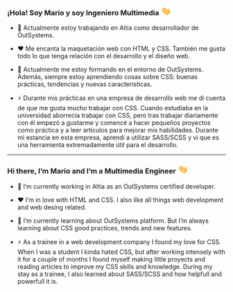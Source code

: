 ### ¡Hola! Soy Mario y soy Ingeniero Multimedia <img src="https://github.com/md6-0/md6-0/blob/main/assets/wave.gif" width="25px" height="20px" alt="hola">


- 🔭 Actualmente estoy trabajando en Altia como desarrollador de OutSystems.

- ❤️ Me encanta la maquetación web con HTML y CSS. También me gusta todo lo que tenga relación con el desarrollo y el diseño web.

- 🌱 Actualmente me estoy formando en el entorno de OutSystems. Además, siempre estoy aprendiendo cosas sobre CSS: buenas prácticas, tendencias y nuevas características.

- ⚡ Durante mis prácticas en una empresa de desarrollo web me di cuenta de que me gusta mucho trabajar con CSS. Cuando estudiaba en la universidad aborrecía trabajar con CSS, pero tras trabajar diariamente con él empezó a gustarme y comencé a hacer pequeños proyectos como práctica y a leer artículos para mejorar mis habilidades. Durante mi estancia en esta empresa, aprendí a utilizar SASS/SCSS y vi que es una herramienta extremadamente útil para el desarrollo.

___

### Hi there, I’m Mario and I’m a Multimedia Engineer <img src="https://github.com/md6-0/md6-0/blob/main/assets/wave.gif" width="25px" height="20px" alt="Hi there">

- 🔭 I’m currently working in Altia as an OutSystems certified developer.

- ❤️ I’m in love with HTML and CSS. I also like all things web development and web desing related.

- 🌱 I’m currently learning about OutSystems platform. But I’m always learning about CSS good practices, trends and new features.

- ⚡ As a trainee in a web development company I found my love for CSS. When I was a student I kinda hated CSS, but after working intensely with it for a couple of months I found myself making little proyects and reading articles to improve my CSS skills and knowledge. During my stay as a trainee, I also learned about SASS/SCSS and how helpfull and powerfull it is.


<!--
**md6-0/md6-0** is a ✨ _special_ ✨ repository because its `README.md` (this file) appears on your GitHub profile.

Here are some ideas to get you started:

- 🔭 I’m currently working on ...
- 🌱 I’m currently learning ...
- 👯 I’m looking to collaborate on ...
- 🤔 I’m looking for help with ...
- 💬 Ask me about ...
- 📫 How to reach me: ...
- 😄 Pronouns: ...
- ⚡ Fun fact: ...
-->
